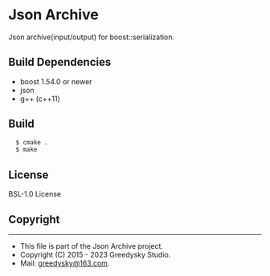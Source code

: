Json Archive
===========
Json archive(input/output) for boost::serialization.

## Build Dependencies
* boost 1.54.0 or newer
* json
* g++ (c++11)

## Build
```bash
  $ cmake .
  $ make
```

## License
BSL-1.0 License

## Copyright
-------
 * This file is part of the Json Archive project.
 * Copyright (C) 2015 - 2023 Greedysky Studio.
 * Mail: greedysky@163.com.
